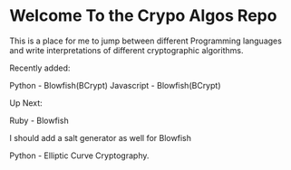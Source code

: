 # Welcome To the Crypo Algos Repo

This is a place for me to jump between different Programming languages and write interpretations of different cryptographic algorithms. 

Recently added:

Python - Blowfish(BCrypt)
Javascript - Blowfish(BCrypt)

Up Next:

Ruby - Blowfish

I should add a salt generator as well for Blowfish

Python - Elliptic Curve Cryptography.
